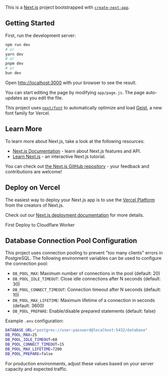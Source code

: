 This is a [Next.js](https://nextjs.org) project bootstrapped with [`create-next-app`](https://github.com/vercel/next.js/tree/canary/packages/create-next-app).

## Getting Started

First, run the development server:

```bash
npm run dev
# or
yarn dev
# or
pnpm dev
# or
bun dev
```

Open [http://localhost:3000](http://localhost:3000) with your browser to see the result.

You can start editing the page by modifying `app/page.js`. The page auto-updates as you edit the file.

This project uses [`next/font`](https://nextjs.org/docs/app/building-your-application/optimizing/fonts) to automatically optimize and load [Geist](https://vercel.com/font), a new font family for Vercel.

## Learn More

To learn more about Next.js, take a look at the following resources:

- [Next.js Documentation](https://nextjs.org/docs) - learn about Next.js features and API.
- [Learn Next.js](https://nextjs.org/learn) - an interactive Next.js tutorial.

You can check out [the Next.js GitHub repository](https://github.com/vercel/next.js) - your feedback and contributions are welcome!

## Deploy on Vercel

The easiest way to deploy your Next.js app is to use the [Vercel Platform](https://vercel.com/new?utm_medium=default-template&filter=next.js&utm_source=create-next-app&utm_campaign=create-next-app-readme) from the creators of Next.js.

Check out our [Next.js deployment documentation](https://nextjs.org/docs/app/building-your-application/deploying) for more details.

First Deploy to Cloudflare Worker

## Database Connection Pool Configuration

This project uses connection pooling to prevent "too many clients" errors in PostgreSQL. The following environment variables can be used to configure the connection pool:

- `DB_POOL_MAX`: Maximum number of connections in the pool (default: 20)
- `DB_POOL_IDLE_TIMEOUT`: Close idle connections after N seconds (default: 30)
- `DB_POOL_CONNECT_TIMEOUT`: Connection timeout after N seconds (default: 10)
- `DB_POOL_MAX_LIFETIME`: Maximum lifetime of a connection in seconds (default: 3600)
- `DB_POOL_PREPARE`: Enable/disable prepared statements (default: false)

Example `.env` configuration:
```bash
DATABASE_URL="postgres://user:password@localhost:5432/database"
DB_POOL_MAX=25
DB_POOL_IDLE_TIMEOUT=60
DB_POOL_CONNECT_TIMEOUT=15
DB_POOL_MAX_LIFETIME=7200
DB_POOL_PREPARE=false
```

For production environments, adjust these values based on your server capacity and expected traffic.
